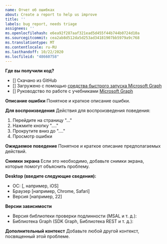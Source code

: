 ```yaml
---
name: Отчет об ошибках
about: Create a report to help us improve
title: ''
labels: bug report, needs triage
assignees: ''
ms.openlocfilehash: e6ea92f287aaf321ead5d455f44b744b0724d10a
ms.sourcegitcommit: cea2ab8d512da5d253ad34181907bb5979a9c768
ms.translationtype: MT
ms.contentlocale: ru-RU
ms.lasthandoff: 10/22/2020
ms.locfileid: "48660758"
---
```

**Где вы получили код?**
- [] Скачано из GitHub
- [] Загружено с помощью [средства быстрого запуска Microsoft Graph](https://developer.microsoft.com/graph/quick-start)
- [] Руководство по работе с учебниками [Microsoft Graph](https://docs.microsoft.com/graph/tutorials)

**Описание ошибки** Понятное и краткое описание ошибки.

**Для воспроизведения** Действия для воспроизведения поведения:
1. Перейдите на страницу "..."
2. Нажмите кнопку "...."
3. Прокрутите вниз до "...."
4. Просмотр ошибки

**Ожидаемое поведение** Понятное и краткое описание предполагаемых действий.

**Снимки экрана** Если это необходимо, добавьте снимки экрана, которые помогут объяснить проблему.

**Desktop (введите следующие сведения):**
 - ОС: [, например, iOS]
 - Браузер [например, Chrome, Safari]
 - Версия [например, 22]

**Версии зависимости**
 - Версия библиотеки проверки подлинности (MSAL и т. д.):
 - Библиотека Graph (SDK Graph, Библиотека REST и т. д.):  

**Дополнительный контекст** Добавьте любой другой контекст, посвященный этой проблеме.

